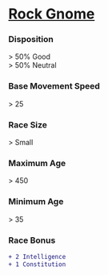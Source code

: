 <script>const page = "raceTypes"</script>
# **[Rock Gnome](https://www.dndbeyond.com/races/gnome#RockGnome)**
### **Disposition**
\> 50% Good<br>
\> 50% Neutral
### **Base Movement Speed**
\> 25
### **Race Size**
\> Small
### **Maximum Age**
\> 450
### **Minimum Age**
\> 35
### **Race Bonus**
```diff
+ 2 Intelligence
+ 1 Constitution
```
